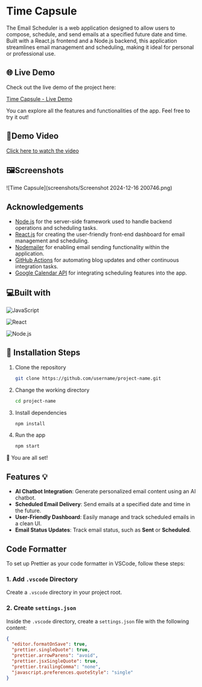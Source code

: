 
# Time Capsule

The Email Scheduler is a web application designed to allow users to compose, schedule, and send emails at a specified future date and time. Built with a React.js frontend and a Node.js backend, this application streamlines email management and scheduling, making it ideal for personal or professional use.


## 🌐 Live Demo

Check out the live demo of the project here:  

[Time Capsule - Live Demo](https://timecapsule-new-ista.vercel.app/)


You can explore all the features and functionalities of the app. Feel free to try it out!

## 🎥Demo Video 
[Click here to watch the video](https://drive.google.com/file/d/1MiSZxm5C-TYrViXvvbGSdudNQJ2MTbv3/view?usp=sharing)


## 🖼️Screenshots

   ![Time Capsule](screenshots/Screenshot 2024-12-16 200746.png)




## Acknowledgements

- [Node.js](https://nodejs.org/) for the server-side framework used to handle backend operations and scheduling tasks.
- [React.js](https://reactjs.org/) for creating the user-friendly front-end dashboard for email management and scheduling.
- [Nodemailer](https://nodemailer.com/) for enabling email sending functionality within the application.
- [GitHub Actions](https://github.com/features/actions) for automating blog updates and other continuous integration tasks.
- [Google Calendar API](https://developers.google.com/calendar) for integrating scheduling features into the app.



## 💻Built with

![JavaScript](https://img.shields.io/badge/JavaScript-F7DF1E?style=for-the-badge&logo=javascript&logoColor=black)

![React](https://img.shields.io/badge/React-20232A?style=for-the-badge&logo=react&logoColor=61DAFB)

![Node.js](https://img.shields.io/badge/Node.js-339933?style=for-the-badge&logo=node.js&logoColor=white)


## 🚀 Installation Steps

1. Clone the repository
   ```bash
   git clone https://github.com/username/project-name.git

2. Change the working directory
    ```bash
    cd project-name

3. Install dependencies
    ```bash
    npm install

4. Run the app
    ```bash
    npm start

🌟 You are all set!

## Features 💡

- **AI Chatbot Integration**: Generate personalized email content using an AI chatbot.
- **Scheduled Email Delivery**: Send emails at a specified date and time in the future.
- **User-Friendly Dashboard**: Easily manage and track scheduled emails in a clean UI.
- **Email Status Updates**: Track email status, such as **Sent** or **Scheduled**.
## Code Formatter

To set up Prettier as your code formatter in VSCode, follow these steps:

### 1. Add `.vscode` Directory
Create a `.vscode` directory in your project root.

### 2. Create `settings.json`
Inside the `.vscode` directory, create a `settings.json` file with the following content:

```json
{
  "editor.formatOnSave": true,
  "prettier.singleQuote": true,
  "prettier.arrowParens": "avoid",
  "prettier.jsxSingleQuote": true,
  "prettier.trailingComma": "none",
  "javascript.preferences.quoteStyle": "single"
}

